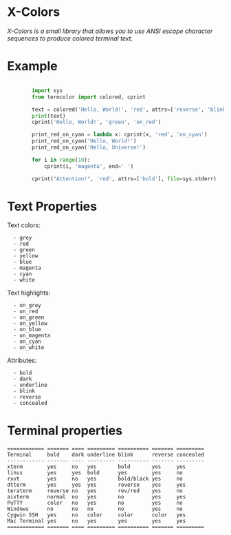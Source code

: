 # X-Colors

*X-Colors is a small library that allows you to use ANSI escape character sequences to produce colored terminal text.*


Example
=======

```python

        import sys
        from termcolor import colored, cprint

        text = colored('Hello, World!', 'red', attrs=['reverse', 'blink'])
        print(text)
        cprint('Hello, World!', 'green', 'on_red')

        print_red_on_cyan = lambda x: cprint(x, 'red', 'on_cyan')
        print_red_on_cyan('Hello, World!')
        print_red_on_cyan('Hello, Universe!')

        for i in range(10):
            cprint(i, 'magenta', end=' ')

        cprint("Attention!", 'red', attrs=['bold'], file=sys.stderr)
```

Text Properties
===============

  Text colors:

      - grey
      - red
      - green
      - yellow
      - blue
      - magenta
      - cyan
      - white

  Text highlights:

      - on_grey
      - on_red
      - on_green
      - on_yellow
      - on_blue
      - on_magenta
      - on_cyan
      - on_white

  Attributes:

      - bold
      - dark
      - underline
      - blink
      - reverse
      - concealed

Terminal properties
===================

    ============ ======= ==== ========= ========== ======= =========
    Terminal     bold    dark underline blink      reverse concealed
    ------------ ------- ---- --------- ---------- ------- ---------
    xterm        yes     no   yes       bold       yes     yes
    linux        yes     yes  bold      yes        yes     no
    rxvt         yes     no   yes       bold/black yes     no
    dtterm       yes     yes  yes       reverse    yes     yes
    teraterm     reverse no   yes       rev/red    yes     no
    aixterm      normal  no   yes       no         yes     yes
    PuTTY        color   no   yes       no         yes     no
    Windows      no      no   no        no         yes     no
    Cygwin SSH   yes     no   color     color      color   yes
    Mac Terminal yes     no   yes       yes        yes     yes
    ============ ======= ==== ========= ========== ======= =========
